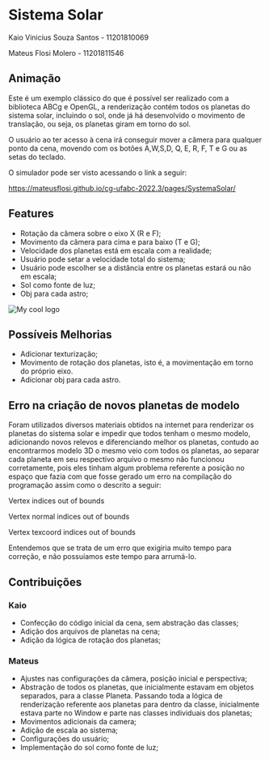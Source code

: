 # Sistema Solar

Kaio Vinicius Souza Santos - 11201810069

Mateus Flosi Molero - 11201811546

## Animação

Este é um exemplo clássico do que é possível ser realizado com a biblioteca ABCg e OpenGL, a renderização contém todos os planetas do sistema solar, incluindo o sol, onde já há desenvolvido o movimento de translação, ou seja, os planetas giram em torno do sol.

O usuário ao ter acesso à cena irá conseguir mover a câmera para qualquer ponto da cena, movendo com os botões A,W,S,D, Q, E, R, F, T e G ou as setas do teclado.

O simulador pode ser visto acessando o link a seguir:

https://mateusflosi.github.io/cg-ufabc-2022.3/pages/SystemaSolar/

## Features

* Rotação da câmera sobre o eixo X (R e F);
* Movimento da câmera para cima e para baixo (T e G);
* Velocidade dos planetas está em escala com a realidade;
* Usuário pode setar a velocidade total do sistema;
* Usuário pode escolher se a distância entre os planetas estará ou não em escala;
* Sol como fonte de luz;
* Obj para cada astro;

<img src="/pages/SystemaSolar/Sistema Solar2.jpeg" alt="My cool logo"/>

## Possíveis Melhorias

* Adicionar texturização;
* Movimento de rotação dos planetas, isto é, a movimentação em torno do próprio eixo.
* Adicionar obj para cada astro.

## Erro na criação de novos planetas de modelo

Foram utilizados diversos materiais obtidos na internet para renderizar os planetas do sistema solar e impedir que todos tenham o mesmo modelo, adicionando novos relevos e diferenciando melhor os planetas, contudo ao encontrarmos modelo 3D o mesmo veio com todos os planetas, ao separar cada planeta em seu respectivo arquivo o mesmo não funcionou corretamente, pois eles tinham algum problema referente a posição no espaço que fazia com que fosse gerado um erro na compilação do programação assim como o descrito a seguir:

Vertex indices out of bounds

Vertex normal indices out of bounds

Vertex texcoord indices out of bounds

Entendemos que se trata de um erro que exigiria muito tempo para correção, e não possuíamos este tempo para arrumá-lo.

## Contribuições

### Kaio 
* Confecção do código inicial da cena, sem abstração das classes;
* Adição dos arquivos de planetas na cena;
* Adição da lógica de rotação dos planetas;

### Mateus
* Ajustes nas configurações da câmera, posição inicial e perspectiva;
* Abstração de todos os planetas, que inicialmente estavam em objetos separados, para a classe Planeta. Passando toda a lógica de renderização referente aos planetas para dentro da classe, inicialmente estava parte no Window e parte nas classes individuais dos planetas;
* Movimentos adicionais da camera;
* Adição de escala ao sistema;
* Configurações do usuário;
* Implementação do sol como fonte de luz;
